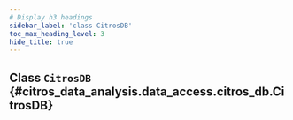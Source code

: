 ```yaml
---
# Display h3 headings
sidebar_label: 'class CitrosDB'
toc_max_heading_level: 3
hide_title: true
---
```









    
## Class `CitrosDB` {#citros_data_analysis.data_access.citros_db.CitrosDB}
